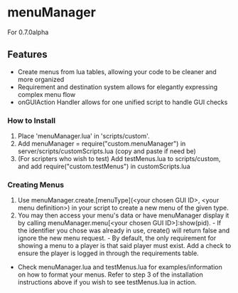 # menuManager
For 0.7.0alpha
## Features
* Create menus from lua tables, allowing your code to be cleaner and more organized
* Requirement and destination system allows for elegantly expressing complex menu flow
* onGUIAction Handler allows for one unified script to handle GUI checks
### How to Install
1. Place 'menuManager.lua' in 'scripts/custom'.
2. Add menuManager = require("custom.menuManager") in server/scripts/customScripts.lua (copy and paste if need be)
3. (For scripters who wish to test) Add testMenus.lua to scripts/custom, and add require("custom.testMenus") in customScripts.lua
### Creating Menus
1. Use menuManager.create.\[menuType](\<your chosen GUI ID>, \<your menu definition>) in your script to create a new menu of the given type.
2. You may then access your menu's data or have menuManager display it by calling menuManager.menu\[\<your chosen GUI ID>]:show(pid).
         - If the identifier you chose was already in use, create() will return false and ignore the new menu request.
         - By default, the only requirement for showing a menu to a player is that said player must exist. Add a check to ensure the player is logged in through the requirements table.
* Check menuManager.lua and testMenus.lua for examples/information on how to format your menus. Refer to step 3 of the installation instructions above if you wish to see testMenus.lua in action.
